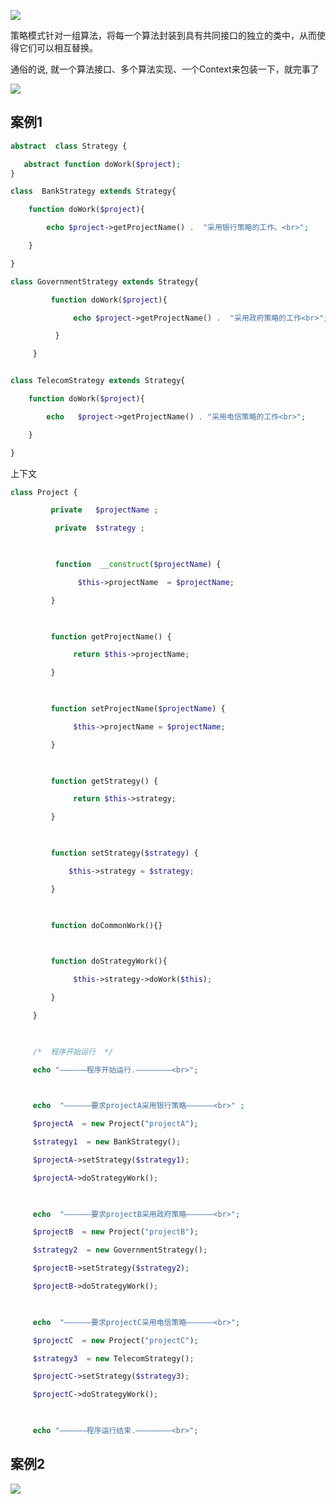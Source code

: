 ![](https://ws3.sinaimg.cn/large/006tKfTcly1g0dno7ykqbj326404swi6.jpg)





策略模式针对一组算法，将每一个算法封装到具有共同接口的独立的类中，从而使得它们可以相互替换。

通俗的说, 就一个算法接口、多个算法实现、一个Context来包装一下，就完事了

![](https://ws3.sinaimg.cn/large/006tKfTcly1g0drft2cw6j30qi0a374c.jpg)



## 案例1



```php
abstract  class Strategy {

   abstract function doWork($project);
}
```

```php
class  BankStrategy extends Strategy{  

    function doWork($project){       

        echo $project->getProjectName() .  "采用银行策略的工作。<br>";       

    }

}
```

```php
class GovernmentStrategy extends Strategy{

         function doWork($project){       

              echo $project->getProjectName() .  "采用政府策略的工作<br>";

          }

     }
```

```php

class TelecomStrategy extends Strategy{

    function doWork($project){       

        echo   $project->getProjectName() . "采用电信策略的工作<br>";

    }

}
```

上下文

```php
class Project {  

         private   $projectName ;

          private  $strategy ;

         

          function  __construct($projectName) {

               $this->projectName  = $projectName;

         }     

    

         function getProjectName() {

              return $this->projectName;

         }

 

         function setProjectName($projectName) {

              $this->projectName = $projectName;

         }

 

         function getStrategy() {

              return $this->strategy;

         }

 

         function setStrategy($strategy) {

             $this->strategy = $strategy;

         }

    

         function doCommonWork(){}

    

         function doStrategyWork(){

              $this->strategy->doWork($this);

         }

     }          

 

     /*  程序开始运行  */

     echo "——————程序开始运行.————————<br>";  

  

     echo  "——————要求projectA采用银行策略——————<br>" ;

     $projectA  = new Project("projectA");

     $strategy1  = new BankStrategy();

     $projectA->setStrategy($strategy1);

     $projectA->doStrategyWork();

         

     echo  "——————要求projectB采用政府策略——————<br>";

     $projectB  = new Project("projectB");

     $strategy2  = new GovernmentStrategy();

     $projectB->setStrategy($strategy2);

     $projectB->doStrategyWork();

         

     echo  "——————要求projectC采用电信策略——————<br>";

     $projectC  = new Project("projectC");

     $strategy3  = new TelecomStrategy();

     $projectC->setStrategy($strategy3);

     $projectC->doStrategyWork();

 

     echo "——————程序运行结束.————————<br>";   
```



## 案例2

![](https://ws3.sinaimg.cn/large/006tKfTcly1g0drfl7kg2j30gd0e03z0.jpg)






